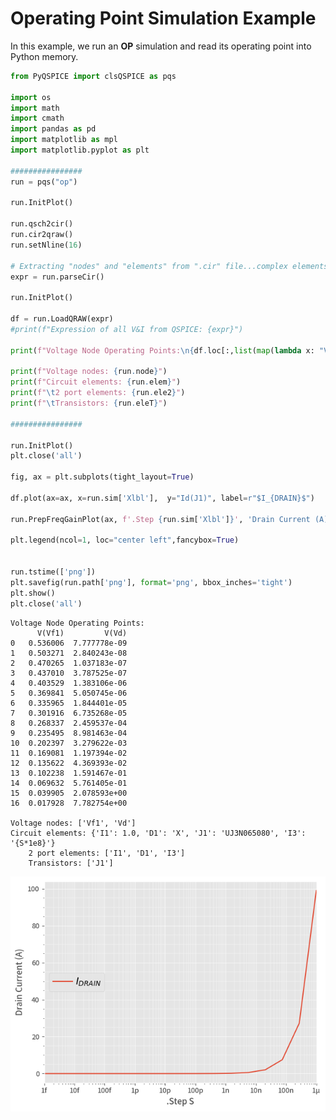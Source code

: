 # Operating Point Simulation Example

In this example, we run an **OP** simulation and read its operating point into Python memory.



```python
from PyQSPICE import clsQSPICE as pqs

import os
import math
import cmath
import pandas as pd
import matplotlib as mpl
import matplotlib.pyplot as plt

################
run = pqs("op")

run.InitPlot()

run.qsch2cir()
run.cir2qraw()
run.setNline(16)

# Extracting "nodes" and "elements" from ".cir" file...complex elements are not implemented yet!
expr = run.parseCir()

run.InitPlot()

df = run.LoadQRAW(expr)
#print(f"Expression of all V&I from QSPICE: {expr}")

print(f"Voltage Node Operating Points:\n{df.loc[:,list(map(lambda x: "V(" + x + ")",run.node))]}\n")

print(f"Voltage nodes: {run.node}")
print(f"Circuit elements: {run.elem}")
print(f"\t2 port elements: {run.ele2}")
print(f"\tTransistors: {run.eleT}")

################

run.InitPlot()
plt.close('all')

fig, ax = plt.subplots(tight_layout=True)

df.plot(ax=ax, x=run.sim['Xlbl'],  y="Id(J1)", label=r"$I_{DRAIN}$")

run.PrepFreqGainPlot(ax, f'.Step {run.sim['Xlbl']}', 'Drain Current (A)', [run.sim['Xmin'],run.sim['Xmax']])

plt.legend(ncol=1, loc="center left",fancybox=True)


run.tstime(['png'])
plt.savefig(run.path['png'], format='png', bbox_inches='tight')
plt.show()
plt.close('all')

```

    Voltage Node Operating Points:
          V(Vf1)         V(Vd)
    0   0.536006  7.777778e-09
    1   0.503271  2.840243e-08
    2   0.470265  1.037183e-07
    3   0.437010  3.787525e-07
    4   0.403529  1.383106e-06
    5   0.369841  5.050745e-06
    6   0.335965  1.844401e-05
    7   0.301916  6.735268e-05
    8   0.268337  2.459537e-04
    9   0.235495  8.981463e-04
    10  0.202397  3.279622e-03
    11  0.169081  1.197394e-02
    12  0.135622  4.369393e-02
    13  0.102238  1.591467e-01
    14  0.069632  5.761405e-01
    15  0.039905  2.078593e+00
    16  0.017928  7.782754e+00
    
    Voltage nodes: ['Vf1', 'Vd']
    Circuit elements: {'I1': 1.0, 'D1': 'X', 'J1': 'UJ3N065080', 'I3': '{S*1e8}'}
    	2 port elements: ['I1', 'D1', 'I3']
    	Transistors: ['J1']
    


    
![](op.png)
    

